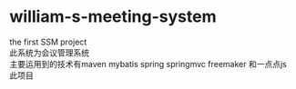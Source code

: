 # william-s-meeting-system
the first SSM project<br>
此系统为会议管理系统<br>
主要运用到的技术有maven mybatis spring springmvc freemaker 和一点点js<br>
此项目
